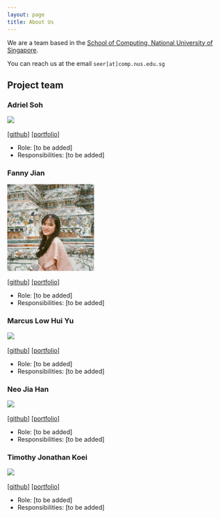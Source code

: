 ```yaml
---
layout: page
title: About Us
---
```


We are a team based in the [School of Computing, National University of Singapore](http://www.comp.nus.edu.sg).

You can reach us at the email `seer[at]comp.nus.edu.sg`

## Project team

### Adriel Soh

<img src="images/johndoe.png" width="200px">

[[github](https://github.com/leirdas)]
[[portfolio](team/leirdas.md)]

* Role: [to be added]
* Responsibilities: [to be added]

### Fanny Jian

<img src="images/fannyjian.png" width="200px">

[[github](http://github.com/fannyjian)]
[[portfolio](team/fannyjian.md)]

* Role: [to be added]
* Responsibilities: [to be added]

### Marcus Low Hui Yu

<img src="images/johndoe.png" width="200px">

[[github](http://github.com/marcuslowhuiyu)]
[[portfolio](team/marcuslowhuiyu.md)]

* Role: [to be added]
* Responsibilities: [to be added]

### Neo Jia Han

<img src="images/johndoe.png" width="200px">

[[github](http://github.com/jia-han)]
[[portfolio](team/jia-han.md)]

* Role: [to be added]
* Responsibilities: [to be added]

### Timothy Jonathan Koei

<img src="images/johndoe.png" width="200px">

[[github](http://github.com/t1mzzz)]
[[portfolio](team/t1mzzz.md)]

* Role: [to be added]
* Responsibilities: [to be added]
